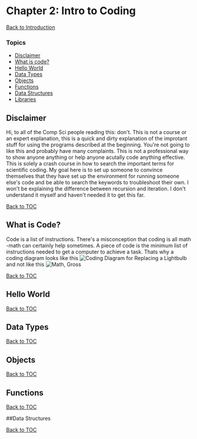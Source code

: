 # Chapter 2: Intro to Coding
[Back to Introduction](https://github.com/jawolfe97/How_To_Write_Mediorcre_Lab_Code/tree/main)

### Topics
- [Disclaimer](#disclaimer)
- [What is code?](#what-is-code)
- [Hello World](#hello-world)
- [Data Types](#data-types)
- [Objects](#objects)
- [Functions](#write-code)
- [Data Structures](#data-structures)
- [Libraries](#libraries)

## Disclaimer
Hi, to all of the Comp Sci people reading this: don't. This is not a course or an expert explanation, this is a quick and dirty explanation of the improtant stuff for using the programs described at the beginning. You're not going to like this and probably have many complaints. This is not a professional way to show anyone anything or help anyone acutally code anything effective. This is solely a crash course in how to search the important terms for scientific coding. My goal here is to set up someone to convince themselves that they have set up the environment for running someone else's code and be able to search the keywords to troubleshoot their own. I won't be explaining the difference between recursion and iteration. I don't understand it myself and haven't needed it to get this far.

[Back to TOC](#topics)

## What is Code?
Code is a list of instructions. There's a misconception that coding is all math -math can certainly help sometimes. A piece of code is the minimum list of instructions needed to get a computer to achieve a task. Thats why a coding diagram looks like this ![Coding Diagram for Replacing a Lightbulb](https://en.wikipedia.org/wiki/Flowchart#/media/File:LampFlowchart.svg) and not like this ![Math, Gross](https://en.wikipedia.org/wiki/Algebraic_expression#/media/File:Algebraic_equation_notation.svg)

[Back to TOC](#topics)

## Hello World

[Back to TOC](#topics)

## Data Types

[Back to TOC](#topics)

## Objects

[Back to TOC](#topics)

## Functions

[Back to TOC](#topics)

##Data Structures

[Back to TOC](#topics)
